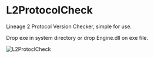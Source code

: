 # L2ProtocolCheck
Lineage 2 Protocol Version Checker, simple for use.

Drop exe in system directory or drop Engine.dll on exe file. 

![L2ProtoclCheck](https://github.com/Linqse/L2ProtocolCheck/assets/93038385/62ff7364-2b2f-409f-96f7-1a10700f45fe)
